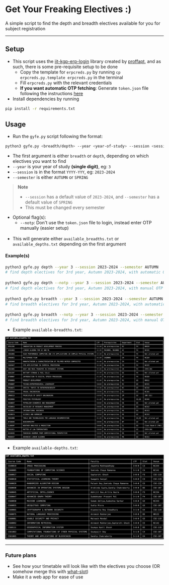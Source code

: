# Get Your Freaking Electives :)
A simple script to find the depth and breadth electives available for you for subject registration

--- 

## Setup 
- This script uses the [iit-kgp-erp-login](https://pypi.org/project/iitkgp-erp-login/) library created by [proffapt](https://github.com/proffapt), and as such, there is some pre-requisite setup to be done
    - Copy the template for `erpcreds.py` by running `cp erpcreds.py.template erpcreds.py` in the terminal
    - Fill `erpcreds.py` with the relevant credentials
    - **If you want automatic OTP fetching**: Generate `token.json` file following the instructions [here](https://pypi.org/project/iitkgp-erp-login/#token)
- Install dependencies by running 
```sh
pip install -r requirements.txt
```
## Usage

- Run the `gyfe.py` script following the format: 
```sh
python3 gyfe.py <breadth/depth> --year <year-of-study> --session <session> --semester <semester>
```
- The first argument is either `breadth` or `depth`, depending on which electives you want to find
- `--year` is your year of study **(single digit)**, eg: `3`
- `--session` is in the format `YYYY-YYY`, eg: `2023-2024`
- `--semester` is either `AUTUMN` or `SPRING` 
> **Note**
> - `--session` has a default value of `2023-2024`, and `--semester` has a default value of `SPRING`
> - This must be changed every semester
- Optional flag(s):
  - `--notp`: Don't use the `token.json` file to login, instead enter OTP manually (easier setup)
<br></br>
- This will generate either `available_breadths.txt` or `available_depths.txt` depending on the first argument


#### Example(s) 
```sh
python3 gyfe.py depth --year 3 --session 2023-2024 --semester AUTUMN
# find depth electives for 3rd year, Autumn 2023-2024, with automatic OTP fetching for login

python3 gyfe.py depth --notp --year 3 --session 2023-2024 --semester AUTUMN
# find depth electives for 3rd year, Autumn 2023-2024, with manual OTP input for login

python3 gyfe.py breadth --year 3 --session 2023-2024 --semester AUTUMN
# find breadth electives for 3rd year, Autumn 2023-2024, with automatic OTP fetching for login

python3 gyfe.py breadth --notp --year 3 --session 2023-2024 --semester AUTUMN
# find breadth electives for 3rd year, Autumn 2023-2024, with manual OTP input for login
```
- Example `available-breadths.txt`:
<img src="./sample_breadths.png">

- Example `available-depths.txt`:
<img src="./sample_depths.png">

--- 

### Future plans
- See how your timetable will look like with the electives you choose (OR somehow merge this with [what-slot](https://github.com/met-kgp/what-slot))
- Make it a web app for ease of use

